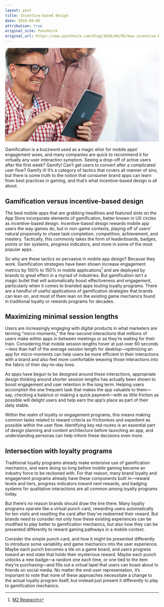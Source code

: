 ```yaml
---
layout: post
title: Incentive-based design
date: 2016-04-05
attribution: true
original_site: Punchkick
original_url: https://www.punchkick.com/blog/2016/04/05/how-incentive-based-design-can-maximize-app-engagement
---
```

![A man smiles while showing another man something on an iPad, presumably a delightful incentive-based design pattern.](/assets/incentive-based-design.jpeg)

Gamification is a buzzword used as a magic elixir for mobile apps’ engagement woes, and many companies are quick to recommend it for virtually any user interaction symptom. Seeing a drop-off of active users after the first week? Gamify! Can’t get users to convert after a complicated user flow? Gamify it! It’s a category of tactics that covers all manner of sins, but there is some truth to the notion that consumer brand apps can learn from best practices in gaming, and that’s what incentive-based design is all about.

## Gamification versus incentive-based design

The best mobile apps that are grabbing headlines and featured slots on the App Store incorporate elements of gamification, better known in UX circles as incentive-based design. Incentive-based design rewards mobile app users the way games do, but in non-game contexts, playing off of users’ natural propensity to chase task completion, competition, achievement, and mastery. Tactically, this commonly takes the form of leaderboards, badges, points or tier systems, progress indicators, and more in some of the most popular apps.

So why are these tactics so pervasive in mobile app design? Because they work. Gamification strategies have been shown increase engagement metrics by 100% to 150% in mobile applications[^1] and are deployed by brands to great effect in a myriad of industries. But gamification isn’t a magic bullet that will automatically boost effectiveness and engagement, particularly when it comes to branded apps touting loyalty programs. There are a handful of useful applications of gamification strategies that brands can lean on, and most of them lean on the existing game mechanics found in traditional loyalty or rewards programs for decades.

## Maximizing minimal session lengths

Users are increasingly engaging with digital products in what marketers are terming “micro-moments,” the few-second interactions that millions of users make within apps in between meetings or as they’re waiting for their train. Considering that mobile session lengths hover at just over 60 seconds—less than half of the average session length for desktop—optimizing an app for micro-moments can help users be more efficient in their interactions with a brand and also feel more comfortable weaving those interactions into the fabric of their day-to-day lives.

As apps have begun to be designed around these interactions, appropriate design thinking around shorter session lengths has actually been shown to boost engagement and user retention in the long term. Helping users accomplish the one frequent task that makes the app valuable to them—say, checking a balance or making a quick payment—with as little friction as possible will delight users and help earn the app’s place as part of their daily stable.

Within the realm of loyalty or engagement programs, this means making common tasks related to reward criteria as frictionless and expedient as possible within the user flow. Identifying key red routes is an essential part of design planning and content architecture before launching an app, and understanding personas can help inform these decisions even more.

## Intersection with loyalty programs 

Traditional loyalty programs already make extensive use of gamification mechanics, and were doing so long before mobile gaming became an industry force to be reckoned with. For that reason, many brand loyalty and engagement programs already have these components built in—reward levels and tiers, progress indicators toward next rewards, and badging systems for qualitative interactions are all common among loyalty programs today.

But there’s no reason brands should draw the line there. Many loyalty programs operate like a virtual punch card, rewarding users automatically for ten visits and resetting the card after they’ve redeemed their reward. But brands need to consider not only how these existing experiences can be modified to play better to gamification mechanics, but also how they can be presented differently to reward gaming pathways in a mobile context.

Consider the simple punch card, and how it might be presented differently to introduce some variability and game mechanics into the user experience. Maybe each punch becomes a tile on a game board, and users progress toward an end state that holds their mysterious reward. Maybe each punch unlocks a new badge—a random one each time, or one tied to the item they’re purchasing—and fills out a virtual lapel that users can boast about to friends on social media. No matter the end-user representation, it’s important to note that none of these approaches necessitate a change to the actual loyalty program itself, but instead just present it differently to play to gamification mechanics.

[^1]: [M2 Research](http://www.slideshare.net/wandameloni/gamification-in-2012-trends-in-consumer-and-enterprise-markets-13453048)